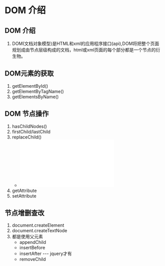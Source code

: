 # DOM 介绍
## DOM 介绍
1. DOM(文档对象模型)是HTML和xml的应用程序接口(api),DOM将把整个页面规划成由节点层级构成的文档，html或xml页面的每个部分都是一个节点的衍生物。
## DOM元素的获取
1. getElementById()
2. getElementByTagName()
3. getElementsByName()

## DOM 节点操作
1. hasChildNodes()
2. firstChild/lastChild
3. replaceChild()
    * ![example](file/01_replace.html)
4. getAttribute
5. setAttribute

## 节点增删查改
1. document.createElement
2. document.createTextNode
3. 都是使用父元素
    * appendChild
    * insertBefore
    * insertAfter ---  jquery才有
    * removeChild